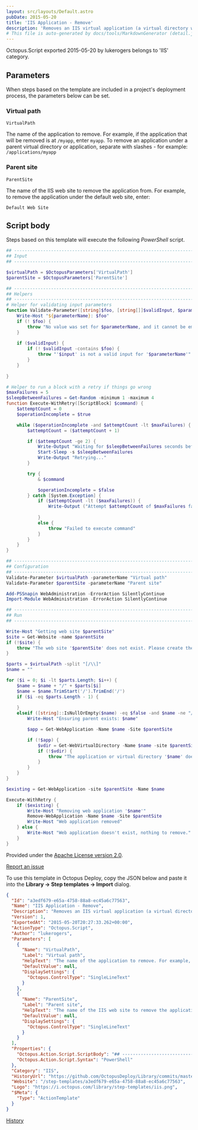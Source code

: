 ```yaml
---
layout: src/layouts/Default.astro
pubDate: 2015-05-20
title: 'IIS Application - Remove'
description: 'Removes an IIS virtual application (a virtual directory with an application pool)'
# This file is auto-generated by docs/tools/MarkdownGenerator (detail.js)
---
```


Octopus.Script exported 2015-05-20 by lukerogers belongs to 'IIS' category.

## Parameters

When steps based on the template are included in a project's deployment process, the parameters below can be set.


<div class="param">

### Virtual path

`VirtualPath`

The name of the application to remove. For example, if the application that will be removed is at `/myapp`, enter `myapp`. To remove an application under a parent virtual directory or application, separate with slashes - for example: `/applications/myapp`

</div>
        
<div class="param">

### Parent site

`ParentSite`

The name of the IIS web site to remove the application from. For example, to remove the application under the default web site, enter:

    Default Web Site

</div>
        

## Script body

Steps based on this template will execute the following *PowerShell* script.

```PowerShell
## --------------------------------------------------------------------------------------
## Input
## --------------------------------------------------------------------------------------

$virtualPath = $OctopusParameters['VirtualPath']
$parentSite = $OctopusParameters['ParentSite']

## --------------------------------------------------------------------------------------
## Helpers
## --------------------------------------------------------------------------------------
# Helper for validating input parameters
function Validate-Parameter([string]$foo, [string[]]$validInput, $parameterName) {
    Write-Host "${parameterName}: $foo"
    if (! $foo) {
        throw "No value was set for $parameterName, and it cannot be empty"
    }
    
    if ($validInput) {
        if (! $validInput -contains $foo) {
            throw "'$input' is not a valid input for '$parameterName'"
        }
    }
    
}

# Helper to run a block with a retry if things go wrong
$maxFailures = 5
$sleepBetweenFailures = Get-Random -minimum 1 -maximum 4
function Execute-WithRetry([ScriptBlock] $command) {
	$attemptCount = 0
	$operationIncomplete = $true

	while ($operationIncomplete -and $attemptCount -lt $maxFailures) {
		$attemptCount = ($attemptCount + 1)

		if ($attemptCount -ge 2) {
			Write-Output "Waiting for $sleepBetweenFailures seconds before retrying..."
			Start-Sleep -s $sleepBetweenFailures
			Write-Output "Retrying..."
		}

		try {
			& $command

			$operationIncomplete = $false
		} catch [System.Exception] {
			if ($attemptCount -lt ($maxFailures)) {
				Write-Output ("Attempt $attemptCount of $maxFailures failed: " + $_.Exception.Message)
			
			}
			else {
			    throw "Failed to execute command"
			}
		}
	}
}

## --------------------------------------------------------------------------------------
## Configuration
## --------------------------------------------------------------------------------------
Validate-Parameter $virtualPath -parameterName "Virtual path"
Validate-Parameter $parentSite -parameterName "Parent site"

Add-PSSnapin WebAdministration -ErrorAction SilentlyContinue
Import-Module WebAdministration -ErrorAction SilentlyContinue

## --------------------------------------------------------------------------------------
## Run
## --------------------------------------------------------------------------------------

Write-Host "Getting web site $parentSite"
$site = Get-Website -name $parentSite
if (!$site) {
    throw "The web site '$parentSite' does not exist. Please create the site first."
}

$parts = $virtualPath -split "[/\\]"
$name = ""

for ($i = 0; $i -lt $parts.Length; $i++) {
    $name = $name + "/" + $parts[$i]
    $name = $name.TrimStart('/').TrimEnd('/')
    if ($i -eq $parts.Length - 1) {
        
    }
    elseif ([string]::IsNullOrEmpty($name) -eq $false -and $name -ne "/") {
        Write-Host "Ensuring parent exists: $name"

        $app = Get-WebApplication -Name $name -Site $parentSite

        if (!$app) {
            $vdir = Get-WebVirtualDirectory -Name $name -site $parentSite
            if (!$vdir) {
                throw "The application or virtual directory '$name' does not exist"
            }
        }
    }
}

$existing = Get-WebApplication -site $parentSite -Name $name

Execute-WithRetry { 
    if ($existing) {
        Write-Host "Removing web application '$name'"
		Remove-WebApplication -Name $name -Site $parentSite
        Write-Host "Web application removed"
    } else {
        Write-Host "Web application doesn't exist, nothing to remove."
    }
}
```

Provided under the [Apache License version 2.0](https://github.com/OctopusDeploy/Library/blob/master/LICENSE.txt).

[Report an issue](https://github.com/OctopusDeploy/Library/issues/new?assignees=&labels=&projects=&template=bug-report.yml&title=Issue%20with%20IIS%20Application%20-%20Remove&step-template=IIS%20Application%20-%20Remove)

<div class="get-json">

To use this template in Octopus Deploy, copy the JSON below and paste it into the **Library → Step templates → Import** dialog.

```json
{
  "Id": "a3edf679-e65a-4758-88a8-ec45a6c77563",
  "Name": "IIS Application - Remove",
  "Description": "Removes an IIS virtual application (a virtual directory with an application pool)",
  "Version": 1,
  "ExportedAt": "2015-05-20T20:27:33.262+00:00",
  "ActionType": "Octopus.Script",
  "Author": "lukerogers",
  "Parameters": [
    {
      "Name": "VirtualPath",
      "Label": "Virtual path",
      "HelpText": "The name of the application to remove. For example, if the application that will be removed is at `/myapp`, enter `myapp`. To remove an application under a parent virtual directory or application, separate with slashes - for example: `/applications/myapp`",
      "DefaultValue": null,
      "DisplaySettings": {
        "Octopus.ControlType": "SingleLineText"
      }
    },
    {
      "Name": "ParentSite",
      "Label": "Parent site",
      "HelpText": "The name of the IIS web site to remove the application from. For example, to remove the application under the default web site, enter:\n\n    Default Web Site",
      "DefaultValue": null,
      "DisplaySettings": {
        "Octopus.ControlType": "SingleLineText"
      }
    }
  ],
  "Properties": {
    "Octopus.Action.Script.ScriptBody": "## --------------------------------------------------------------------------------------\n## Input\n## --------------------------------------------------------------------------------------\n\n$virtualPath = $OctopusParameters['VirtualPath']\n$parentSite = $OctopusParameters['ParentSite']\n\n## --------------------------------------------------------------------------------------\n## Helpers\n## --------------------------------------------------------------------------------------\n# Helper for validating input parameters\nfunction Validate-Parameter([string]$foo, [string[]]$validInput, $parameterName) {\n    Write-Host \"${parameterName}: $foo\"\n    if (! $foo) {\n        throw \"No value was set for $parameterName, and it cannot be empty\"\n    }\n    \n    if ($validInput) {\n        if (! $validInput -contains $foo) {\n            throw \"'$input' is not a valid input for '$parameterName'\"\n        }\n    }\n    \n}\n\n# Helper to run a block with a retry if things go wrong\n$maxFailures = 5\n$sleepBetweenFailures = Get-Random -minimum 1 -maximum 4\nfunction Execute-WithRetry([ScriptBlock] $command) {\n\t$attemptCount = 0\n\t$operationIncomplete = $true\n\n\twhile ($operationIncomplete -and $attemptCount -lt $maxFailures) {\n\t\t$attemptCount = ($attemptCount + 1)\n\n\t\tif ($attemptCount -ge 2) {\n\t\t\tWrite-Output \"Waiting for $sleepBetweenFailures seconds before retrying...\"\n\t\t\tStart-Sleep -s $sleepBetweenFailures\n\t\t\tWrite-Output \"Retrying...\"\n\t\t}\n\n\t\ttry {\n\t\t\t& $command\n\n\t\t\t$operationIncomplete = $false\n\t\t} catch [System.Exception] {\n\t\t\tif ($attemptCount -lt ($maxFailures)) {\n\t\t\t\tWrite-Output (\"Attempt $attemptCount of $maxFailures failed: \" + $_.Exception.Message)\n\t\t\t\n\t\t\t}\n\t\t\telse {\n\t\t\t    throw \"Failed to execute command\"\n\t\t\t}\n\t\t}\n\t}\n}\n\n## --------------------------------------------------------------------------------------\n## Configuration\n## --------------------------------------------------------------------------------------\nValidate-Parameter $virtualPath -parameterName \"Virtual path\"\nValidate-Parameter $parentSite -parameterName \"Parent site\"\n\nAdd-PSSnapin WebAdministration -ErrorAction SilentlyContinue\nImport-Module WebAdministration -ErrorAction SilentlyContinue\n\n## --------------------------------------------------------------------------------------\n## Run\n## --------------------------------------------------------------------------------------\n\nWrite-Host \"Getting web site $parentSite\"\n$site = Get-Website -name $parentSite\nif (!$site) {\n    throw \"The web site '$parentSite' does not exist. Please create the site first.\"\n}\n\n$parts = $virtualPath -split \"[/\\\\]\"\n$name = \"\"\n\nfor ($i = 0; $i -lt $parts.Length; $i++) {\n    $name = $name + \"/\" + $parts[$i]\n    $name = $name.TrimStart('/').TrimEnd('/')\n    if ($i -eq $parts.Length - 1) {\n        \n    }\n    elseif ([string]::IsNullOrEmpty($name) -eq $false -and $name -ne \"/\") {\n        Write-Host \"Ensuring parent exists: $name\"\n\n        $app = Get-WebApplication -Name $name -Site $parentSite\n\n        if (!$app) {\n            $vdir = Get-WebVirtualDirectory -Name $name -site $parentSite\n            if (!$vdir) {\n                throw \"The application or virtual directory '$name' does not exist\"\n            }\n        }\n    }\n}\n\n$existing = Get-WebApplication -site $parentSite -Name $name\n\nExecute-WithRetry { \n    if ($existing) {\n        Write-Host \"Removing web application '$name'\"\n\t\tRemove-WebApplication -Name $name -Site $parentSite\n        Write-Host \"Web application removed\"\n    } else {\n        Write-Host \"Web application doesn't exist, nothing to remove.\"\n    }\n}",
    "Octopus.Action.Script.Syntax": "PowerShell"
  },
  "Category": "IIS",
  "HistoryUrl": "https://github.com/OctopusDeploy/Library/commits/master/step-templates//opt/buildagent/work/75443764cd38076d/step-templates/iis-app-remove.json",
  "Website": "/step-templates/a3edf679-e65a-4758-88a8-ec45a6c77563",
  "Logo": "https://i.octopus.com/library/step-templates/iis.png",
  "$Meta": {
    "Type": "ActionTemplate"
  }
}
```

[History](https://github.com/OctopusDeploy/Library/commits/master/step-templates/https://github.com/OctopusDeploy/Library/commits/master/step-templates//opt/buildagent/work/75443764cd38076d/step-templates/iis-app-remove.json)

</div>

